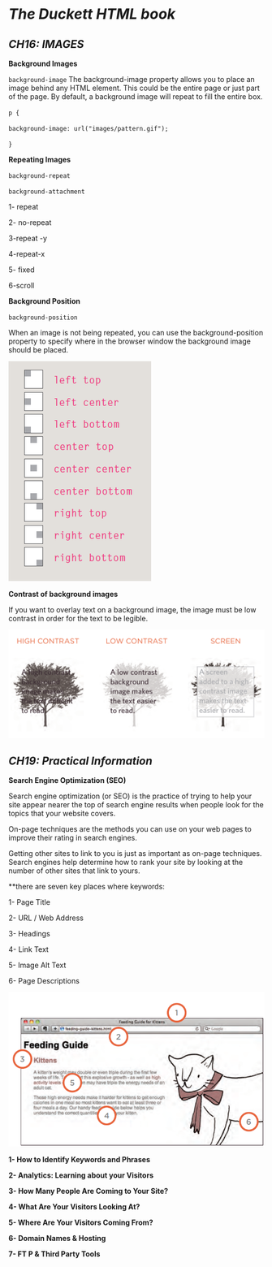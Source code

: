 # *The Duckett HTML book*

## *CH16: IMAGES*

**Background Images**

`background-image`  The background-image
property allows you to place
an image behind any HTML
element. This could be the entire
page or just part of the page. By
default, a background image will
repeat to fill the entire box.

`p {`

`background-image: url("images/pattern.gif");`

`}`

**Repeating Images**

`background-repeat`

`background-attachment`

1- repeat 

2- no-repeat

3-repeat -y

4-repeat-x

5- fixed

6-scroll

**Background Position**

`background-position`

When an image is not being
repeated, you can use the
background-position
property to specify where in the
browser window the background
image should be placed.

![](imgposition.png)


**Contrast of background images**

If you want to overlay text on a background image, the image must be low
contrast in order for the text to be legible.

![](contrast.png)


## *CH19: Practical Information*

**Search Engine Optimization (SEO)**

Search engine optimization (or
SEO) is the practice of trying
to help your site appear nearer
the top of search engine results
when people look for the topics
that your website covers.

On-page techniques are the
methods you can use on your
web pages to improve their
rating in search engines.

Getting other sites to link to you
is just as important as on-page
techniques. Search engines help
determine how to rank your
site by looking at the number of
other sites that link to yours.

**there are seven key places where keywords:

1- Page Title

2- URL / Web Address

3- Headings

4- Link Text

5- Image Alt Text

6- Page Descriptions

![](SEO.png)

**1- How to Identify Keywords and Phrases**

**2- Analytics: Learning about your Visitors**

**3- How Many People Are Coming to Your Site?**

**4- What Are Your Visitors Looking At?** 

**5- Where Are Your Visitors Coming From?**

**6- Domain Names & Hosting**

**7- FT P & Third Party Tools**

